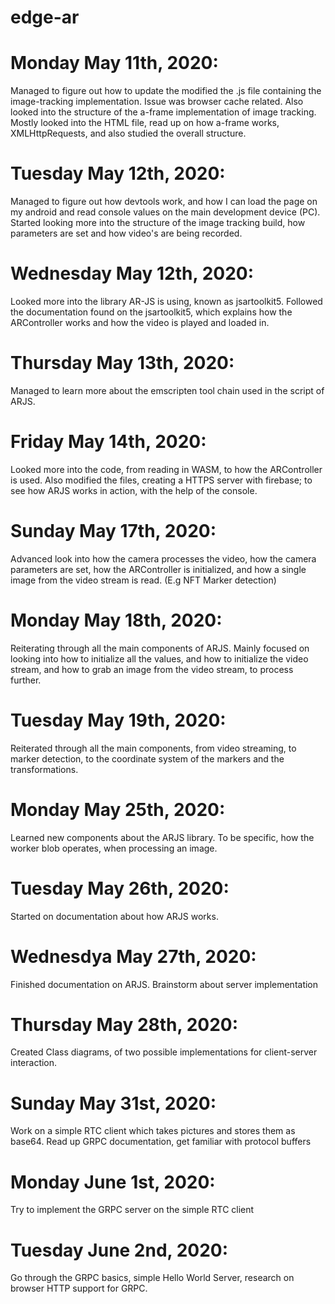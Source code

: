 # edge-ar


# Monday May 11th, 2020: 
Managed to figure out how to update the modified the .js file containing the image-tracking        implementation. Issue was browser cache related. Also looked into the structure of the a-frame implementation of image tracking. Mostly looked into the HTML file, read up on how a-frame works, XMLHttpRequests, and also studied the overall structure. 

# Tuesday May 12th, 2020: 
Managed to figure out how devtools work, and how I can load the page on my android and read console values on the main development device (PC). Started looking more into the structure of the image tracking build, how parameters are set and how video's are being recorded.


# Wednesday May 12th, 2020: 
Looked more into the library AR-JS is using, known as jsartoolkit5. Followed the documentation found on the jsartoolkit5, which explains how the ARController works and how the video is played and loaded in.

# Thursday May 13th, 2020:
Managed to learn more about the emscripten tool chain used in the script of ARJS.

# Friday May 14th, 2020:
Looked more into the code, from reading in WASM, to how the ARController is used. Also modified the files, creating a HTTPS server with firebase; to see how ARJS works in action, with the help of the console.

# Sunday May 17th, 2020:
Advanced look into how the camera processes the video, how the camera parameters are set, how the ARController is initialized, and how a single image from the video stream is read. (E.g NFT Marker detection)

# Monday May 18th, 2020:
Reiterating through all the main components of ARJS. Mainly focused on looking into how to initialize all the values, and how to initialize the video stream, and how to grab an image from the video stream, to process further.

# Tuesday May 19th, 2020:
Reiterated through all the main components, from video streaming, to marker detection, to the coordinate system of the markers and the transformations. 

# Monday May 25th, 2020:
Learned new components about the ARJS library. To be specific, how the worker blob operates, when processing an image.

# Tuesday May 26th, 2020: 
Started on documentation about how ARJS works.

# Wednesdya May 27th, 2020:
Finished documentation on ARJS. Brainstorm about server implementation

# Thursday May 28th, 2020:
Created Class diagrams, of two possible implementations for client-server interaction.


# Sunday May 31st, 2020:
Work on a simple RTC client which takes pictures and stores them as base64.
Read up GRPC documentation, get familiar with protocol buffers

# Monday June 1st, 2020:
Try to implement the GRPC server on the simple RTC client

# Tuesday June 2nd, 2020:
Go through the GRPC basics, simple Hello World Server, research on browser HTTP support for GRPC.
